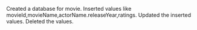 Created a database for movie.
Inserted values like movieId,movieName,actorName.releaseYear,ratings.
Updated the inserted values.
Deleted the values.